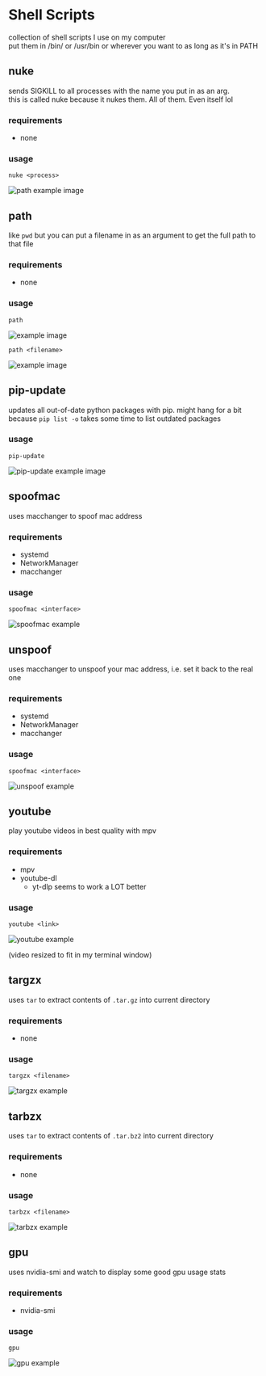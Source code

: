 # Shell Scripts
collection of shell scripts I use on my computer
<br>
put them in /bin/ or /usr/bin or wherever you want to as long as it's in PATH

## nuke
sends SIGKILL to all processes with the name you put in as an arg.
<br>
this is called nuke because it nukes them. All of them. Even itself lol

### requirements
 * none

### usage

`nuke <process>`

![path example image](images/nuke.png)

## path
like `pwd` but you can put a filename in as an argument to get the full path to that file

### requirements
 * none

### usage

`path` 

![example image](images/path1.png)

`path <filename>`

![example image](images/path2.png)


## pip-update
updates all out-of-date python packages with pip. might hang for a bit because `pip list -o` takes some time to list outdated packages

### usage
`pip-update`

![pip-update example image](images/pip-update.png)

## spoofmac
uses macchanger to spoof mac address

### requirements
 * systemd
 * NetworkManager
 * macchanger

### usage

`spoofmac <interface>`

![spoofmac example](images/spoofmac.png)

## unspoof
uses macchanger to unspoof your mac address, i.e. set it back to the real one

### requirements
 * systemd
 * NetworkManager
 * macchanger

### usage

`spoofmac <interface>`

![unspoof example](images/unspoof.png)

## youtube
play youtube videos in best quality with mpv

### requirements
 * mpv
 * youtube-dl
   * yt-dlp seems to work a LOT better

### usage

`youtube <link>`

![youtube example](images/youtube.png)

(video resized to fit in my terminal window)

## targzx
uses `tar` to extract contents of `.tar.gz` into current directory 

### requirements
 * none

### usage

`targzx <filename>`

![targzx example](images/targzx.png)

## tarbzx
uses `tar` to extract contents of `.tar.bz2` into current directory 

### requirements
 * none

### usage

`tarbzx <filename>`

![tarbzx example](images/tarbzx.png)

## gpu
uses nvidia-smi and watch to display some good gpu usage stats

### requirements
 * nvidia-smi

### usage

`gpu`

![gpu example](images/gpu.png)
